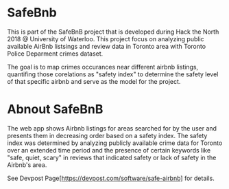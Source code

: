 # SafeBnb
This is part of the SafeBnB project that is developed during Hack the North 2018 @ University of Waterloo.
This project focus on analyzing public available AirBnb listsings and review data in Toronto area with 
Toronto Police Deparment crimes dataset.

The goal is to map crimes occurances near different airbnb listings, quantifing those corelations as "safety index" to determine the safety level of that specific airbnb and serve as the model for the project.

# Abnout SafeBnB

The web app shows Airbnb listings for areas searched for by the user and presents them in decreasing order based on a safety index. The safety index was determined by analyzing publicly available crime data for Toronto over an extended time period and the presence of certain keywords like "safe, quiet, scary" in reviews that indicated safety or lack of safety in the Airbnb's area.

See Devpost Page[https://devpost.com/software/safe-airbnb] for details.
